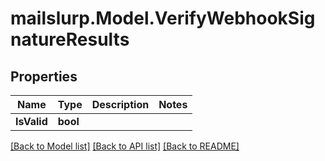 # mailslurp.Model.VerifyWebhookSignatureResults
## Properties

Name | Type | Description | Notes
------------ | ------------- | ------------- | -------------
**IsValid** | **bool** |  | 

[[Back to Model list]](../README#documentation-for-models) [[Back to API list]](../README#documentation-for-api-endpoints) [[Back to README]](../README)

